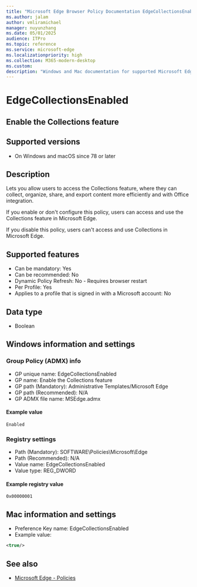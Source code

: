 ```yaml
---
title: "Microsoft Edge Browser Policy Documentation EdgeCollectionsEnabled"
ms.author: jalam
author: vmliramichael
manager: nuyunzhang
ms.date: 05/01/2025
audience: ITPro
ms.topic: reference
ms.service: microsoft-edge
ms.localizationpriority: high
ms.collection: M365-modern-desktop
ms.custom:
description: "Windows and Mac documentation for supported Microsoft Edge Browser policy: Enable the Collections feature"
---
```


<!--THIS FILE IS AUTOMATICALLY GENERATED. MANUAL CHANGES WILL BE OVERWRITTEN.-->
<!--Please contact the Microsoft Edge Manageability team with any questions.-->

# EdgeCollectionsEnabled

## Enable the Collections feature


## Supported versions

- On Windows and macOS since 78 or later

## Description

Lets you allow users to access the Collections feature, where they can collect, organize, share, and export content more efficiently and with Office integration.

If you enable or don't configure this policy, users can access and use the Collections feature in Microsoft Edge.

If you disable this policy, users can't access and use Collections in Microsoft Edge.

## Supported features

- Can be mandatory: Yes
- Can be recommended: No
- Dynamic Policy Refresh: No - Requires browser restart
- Per Profile: Yes
- Applies to a profile that is signed in with a Microsoft account: No

## Data type

- Boolean

## Windows information and settings

### Group Policy (ADMX) info

- GP unique name: EdgeCollectionsEnabled
- GP name: Enable the Collections feature
- GP path (Mandatory): Administrative Templates/Microsoft Edge
- GP path (Recommended): N/A
- GP ADMX file name: MSEdge.admx

#### Example value

```
Enabled
```

### Registry settings

- Path (Mandatory): SOFTWARE\Policies\Microsoft\Edge
- Path (Recommended): N/A
- Value name: EdgeCollectionsEnabled
- Value type: REG_DWORD

#### Example registry value

```
0x00000001
```


## Mac information and settings

- Preference Key name: EdgeCollectionsEnabled
- Example value:

```xml
<true/>
```

## See also
- [Microsoft Edge - Policies](../microsoft-edge-policies.md)
